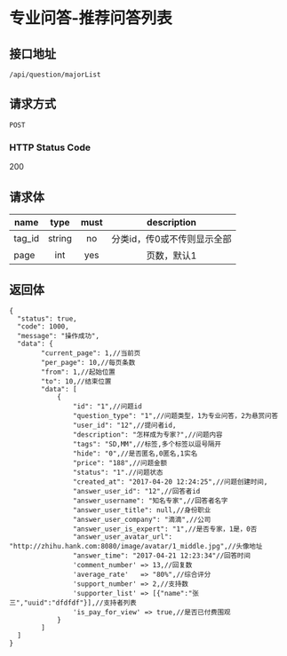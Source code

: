 # 专业问答-推荐问答列表

## 接口地址

`/api/question/majorList`

## 请求方式

`POST`

### HTTP Status Code

200

## 请求体

| name     | type     | must     | description |
|----------|:--------:|:--------:|:--------:|
| tag_id   | string   | no      | 分类id，传0或不传则显示全部 |
| page  | int   | yes      | 页数，默认1  |


## 返回体

```json5
{
  "status": true,
  "code": 1000,
  "message": "操作成功",
  "data": {
        "current_page": 1,//当前页
        "per_page": 10,//每页条数
        "from": 1,//起始位置
        "to": 10,//结束位置
        "data": [
            {
                "id": "1",//问题id
                "question_type": "1",//问题类型，1为专业问答，2为悬赏问答
                "user_id": "12",//提问者id,
                "description": "怎样成为专家?",//问题内容
                "tags": "SD,MM",//标签,多个标签以逗号隔开
                "hide": "0",//是否匿名,0匿名,1实名
                "price": "188",//问题金额
                "status": "1".//问题状态
                "created_at": "2017-04-20 12:24:25",//问题创建时间,
                "answer_user_id": "12",//回答者id
                "answer_username": "知名专家",//回答者名字
                "answer_user_title": null,//身份职业
                "answer_user_company": "滴滴",//公司
                "answer_user_is_expert": "1",//是否专家，1是，0否
                "answer_user_avatar_url": "http://zhihu.hank.com:8080/image/avatar/1_middle.jpg",//头像地址
                "answer_time": "2017-04-21 12:23:34"//回答时间
                'comment_number' => 13,//回复数
                'average_rate'   => "80%",//综合评分
                'support_number' => 2,//支持数
                'supporter_list' => [{"name":"张三","uuid":"dfdfdf"}],//支持者列表
                'is_pay_for_view' => true,//是否已付费围观
            }
        ]
  ]
}
``` 
